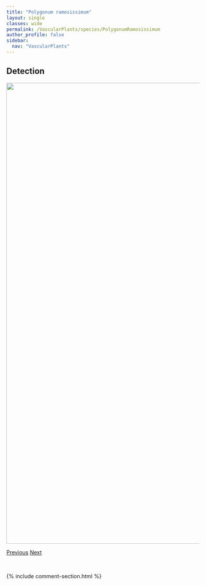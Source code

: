 ```yaml
---
title: "Polygonum ramosissimum"
layout: single
classes: wide
permalink: /VascularPlants/species/PolygonumRamosissimum
author_profile: false
sidebar:
  nav: "VascularPlants"
---
```


<h2>Detection</h2>

<a href="https://drive.google.com/uc?export=view&id=1ZRhTMvs81YKk_Vys_aZAXveO3IpICK7t">
<img src="https://drive.google.com/uc?export=view&id=1ZRhTMvs81YKk_Vys_aZAXveO3IpICK7t" height = "1200" width = "800">
</a>


<a href="/DevelopmentWebsite/VascularPlants/species/PolygonumErectum" class="pagination--pager" title="Polygonum erectum">Previous</a> <a href="/DevelopmentWebsite/VascularPlants/species/Polypodium" class="pagination--pager" title="Polypodium">Next</a>

<p>&nbsp;</p>

{% include comment-section.html %}
